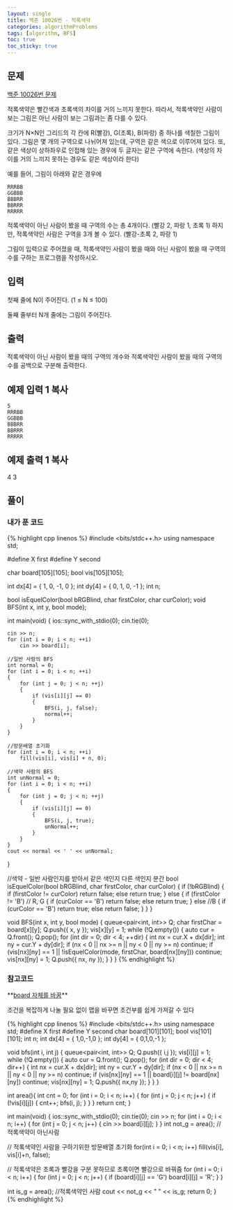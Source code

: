 ```yaml
---
layout: single
title: 백준 10026번 - 적록색약
categories: algorithmProblems
tags: [algorithm, BFS]
toc: true
toc_sticky: true
---
```


## 문제
[백준 10026번 문제](https://www.acmicpc.net/problem/10026)

적록색약은 빨간색과 초록색의 차이를 거의 느끼지 못한다. 따라서, 적록색약인 사람이 보는 그림은 아닌 사람이 보는 그림과는 좀 다를 수 있다.

크기가 N×N인 그리드의 각 칸에 R(빨강), G(초록), B(파랑) 중 하나를 색칠한 그림이 있다. 그림은 몇 개의 구역으로 나뉘어져 있는데, 구역은 같은 색으로 이루어져 있다. 또, 같은 색상이 상하좌우로 인접해 있는 경우에 두 글자는 같은 구역에 속한다. (색상의 차이를 거의 느끼지 못하는 경우도 같은 색상이라 한다)

예를 들어, 그림이 아래와 같은 경우에

```
RRRBB
GGBBB
BBBRR
BBRRR
RRRRR
```

적록색약이 아닌 사람이 봤을 때 구역의 수는 총 4개이다. (빨강 2, 파랑 1, 초록 1) 하지만, 적록색약인 사람은 구역을 3개 볼 수 있다. (빨강-초록 2, 파랑 1)

그림이 입력으로 주어졌을 때, 적록색약인 사람이 봤을 때와 아닌 사람이 봤을 때 구역의 수를 구하는 프로그램을 작성하시오.

## 입력

첫째 줄에 N이 주어진다. (1 ≤ N ≤ 100)

둘째 줄부터 N개 줄에는 그림이 주어진다.

## 출력

적록색약이 아닌 사람이 봤을 때의 구역의 개수와 적록색약인 사람이 봤을 때의 구역의 수를 공백으로 구분해 출력한다.

## 예제 입력 1 복사

```
5
RRRBB
GGBBB
BBBRR
BBRRR
RRRRR
```

## 예제 출력 1 복사

4 3

## 풀이
### 내가 푼 코드
{% highlight cpp linenos %}
#include <bits/stdc++.h>
using namespace std;

#define X first
#define Y second

char board[105][105];
bool vis[105][105];

int dx[4] = { 1, 0, -1, 0 };
int dy[4] = { 0, 1, 0, -1 };
int n;

bool isEquelColor(bool bRGBlind, char firstColor, char curColor);
void BFS(int x, int y, bool mode);

int main(void)
{
    ios::sync_with_stdio(0);
    cin.tie(0);

    cin >> n;
    for (int i = 0; i < n; ++i)
        cin >> board[i];

    //일반 사람의 BFS
    int normal = 0;
    for (int i = 0; i < n; ++i)
    {
        for (int j = 0; j < n; ++j)
        {
            if (vis[i][j] == 0)
            {
                BFS(i, j, false);
                normal++;
            }
        }
    }
    
    //방문배열 초기화
    for (int i = 0; i < n; ++i)
        fill(vis[i], vis[i] + n, 0);

    //색약 사람의 BFS
    int unNormal = 0;
    for (int i = 0; i < n; ++i)
    {
        for (int j = 0; j < n; ++j)
        {
            if (vis[i][j] == 0)
            {
                BFS(i, j, true);
                unNormal++;
            }
        }
    }
    cout << normal << ' ' << unNormal;
}

//색약 - 일반 사람인지를 받아서 같은 색인지 다른 색인지 분간
bool isEquelColor(bool bRGBlind, char firstColor, char curColor)
{
    if (!bRGBlind)
    {
        if (firstColor != curColor)
            return false;
        else 
            return true;
    }
    else
    {
        if (firstColor != 'B')  // R, G
        {
            if (curColor == 'B')
                return false;
            else 
                return true;
        }
        else   //B
        {
            if (curColor == 'B')
                return true;
            else
                return false;
        }
    }
}

void BFS(int x, int y, bool mode)
{
    queue<pair<int, int>> Q;
    char firstChar = board[x][y];
    Q.push({ x, y });
    vis[x][y] = 1;
    while (!Q.empty())
    {
        auto cur = Q.front();
        Q.pop();
        for (int dir = 0; dir < 4; ++dir)
        {
            int nx = cur.X + dx[dir];
            int ny = cur.Y + dy[dir];
            if (nx < 0 || nx >= n || ny < 0 || ny >= n)
                continue;
            if (vis[nx][ny] == 1 || !isEquelColor(mode, firstChar, board[nx][ny]))
                continue;
            vis[nx][ny] = 1;
            Q.push({ nx, ny });
        }
    }
}
{% endhighlight %}

### 참고코드
<div class="notice--info" markdown="1">
**<u>board 자체를 바꿈</u>**

조건을 복잡하게 나눌 필요 없이 맵을 바꾸면 조건부를 쉽게 가져갈 수 있다
</div>

{% highlight cpp linenos %}
#include <bits/stdc++.h>
using namespace std;
#define X first
#define Y second
char board[101][101];
bool vis[101][101];
int n;
int dx[4] = { 1,0,-1,0 };
int dy[4] = { 0,1,0,-1 }; 

void bfs(int i, int j) {
  queue<pair<int, int>> Q;
  Q.push({ i,j });
  vis[i][j] = 1;
  while (!Q.empty()) {
    auto cur = Q.front(); Q.pop();
    for (int dir = 0; dir < 4; dir++) {
      int nx = cur.X + dx[dir];
      int ny = cur.Y + dy[dir];
      if (nx < 0 || nx >= n || ny < 0 || ny >= n) continue;
      if (vis[nx][ny] == 1 || board[i][j] != board[nx][ny]) continue;
      vis[nx][ny] = 1;
      Q.push({ nx,ny });
    }
  }
}

int area(){
  int cnt = 0;
  for (int i = 0; i < n; i++) {
    for (int j = 0; j < n; j++) {
      if (!vis[i][j]) {
        cnt++;
        bfs(i, j);
      }
    }
  }
  return cnt;
}

int main(void) {
  ios::sync_with_stdio(0);
  cin.tie(0);
  cin >> n;
  for (int i = 0; i < n; i++) {
    for (int j = 0; j < n; j++) {
      cin >> board[i][j];
    }
  }
  int not_g = area(); //적록색약이 아닌사람

  // 적록색약인 사람을 구하기위한 방문배열 초기화
  for(int i = 0; i < n; i++)
    fill(vis[i], vis[i]+n, false);
  
  // 적록색약은 초록과 빨강을 구분 못하므로 초록이면 빨강으로 바꿔줌
  for (int i = 0; i < n; i++) {
    for (int j = 0; j < n; j++) {
      if (board[i][j] == 'G')
        board[i][j] = 'R';
    }
  }

  int is_g = area(); //적록색약인 사람
  cout << not_g << " " << is_g;
  return 0;
}
{% endhighlight %}
